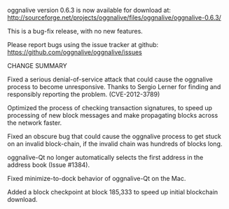 oggnalive version 0.6.3 is now available for download at:
  http://sourceforge.net/projects/oggnalive/files/oggnalive/oggnalive-0.6.3/

This is a bug-fix release, with no new features.

Please report bugs using the issue tracker at github:
  https://github.com/oggnalive/oggnalive/issues

CHANGE SUMMARY

Fixed a serious denial-of-service attack that could cause the
oggnalive process to become unresponsive. Thanks to Sergio Lerner
for finding and responsibly reporting the problem. (CVE-2012-3789)

Optimized the process of checking transaction signatures, to
speed up processing of new block messages and make propagating
blocks across the network faster.

Fixed an obscure bug that could cause the oggnalive process to get
stuck on an invalid block-chain, if the invalid chain was
hundreds of blocks long.

oggnalive-Qt no longer automatically selects the first address
in the address book (Issue #1384).

Fixed minimize-to-dock behavior of oggnalive-Qt on the Mac.

Added a block checkpoint at block 185,333 to speed up initial
blockchain download.
